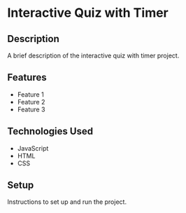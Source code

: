 # Interactive Quiz with Timer

## Description

A brief description of the interactive quiz with timer project.

## Features

- Feature 1
- Feature 2
- Feature 3

## Technologies Used

- JavaScript
- HTML
- CSS

## Setup

Instructions to set up and run the project.
